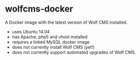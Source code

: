 wolfcms-docker
==============

A Docker image with the latest version of Wolf CMS installed.

- uses Ubuntu 14.04
- has Apache, php5 and vhost installed
- requires a linked MySQL docker image
- does not currently install Wolf CMS (yet!)
- does not currently support automated upgrades of Wolf CMS.
